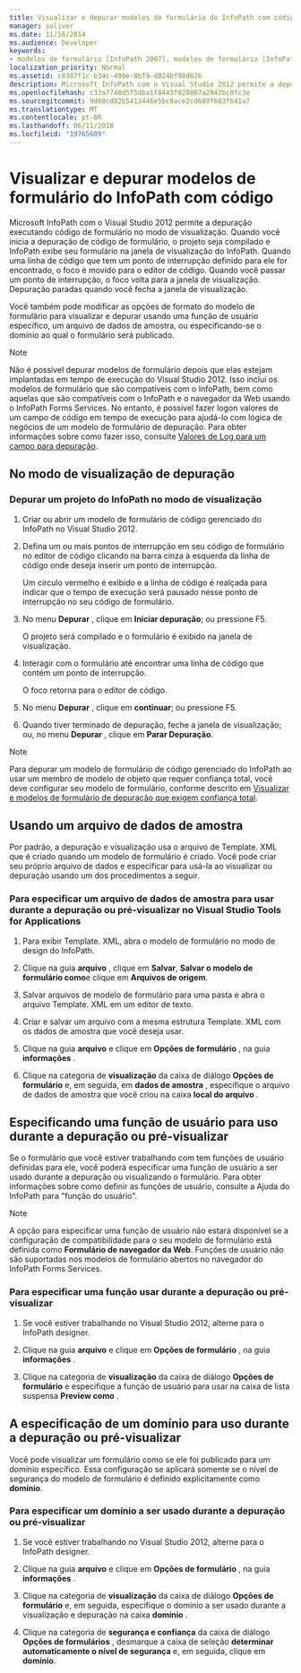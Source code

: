 ```yaml
---
title: Visualizar e depurar modelos de formulário do InfoPath com código
manager: soliver
ms.date: 11/16/2014
ms.audience: Developer
keywords:
- modelos de formulário [InfoPath 2007], modelos de formulário [InfoPath 2007], visualização, depuração [InfoPath 2007], modelos de formulário de código gerenciado, modelos de formulário [InfoPath 2007], depuração, InfoPath 2007, depuração de depuração de visualização modelos de formulário [infopath 2007] modelos de formulário, o InfoPath 2007, visualização de modelos de formulário
localization_priority: Normal
ms.assetid: c8387f1c-b34c-490e-8bf9-d824bf98d826
description: Microsoft InfoPath com o Visual Studio 2012 permite a depuração executando código de formulário no modo de visualização. Quando você inicia a depuração de código de formulário, o projeto seja compilado e InfoPath exibe seu formulário na janela de visualização do InfoPath. Quando uma linha de código que tem um ponto de interrupção definido para ele for encontrado, o foco é movido para o editor de código. Quando você passar um ponto de interrupção, o foco volta para a janela de visualização. Depuração paradas quando você fecha a janela de visualização.
ms.openlocfilehash: c33a7740d5f5dba1f8443f020007a2942bc0fc3e
ms.sourcegitcommit: 9d60cd82b5413446e5bc8ace2cd689f683fb41a7
ms.translationtype: MT
ms.contentlocale: pt-BR
ms.lasthandoff: 06/11/2018
ms.locfileid: "19765609"
---
```

# <a name="preview-and-debug-infopath-form-templates-with-code"></a>Visualizar e depurar modelos de formulário do InfoPath com código

Microsoft InfoPath com o Visual Studio 2012 permite a depuração executando código de formulário no modo de visualização. Quando você inicia a depuração de código de formulário, o projeto seja compilado e InfoPath exibe seu formulário na janela de visualização do InfoPath. Quando uma linha de código que tem um ponto de interrupção definido para ele for encontrado, o foco é movido para o editor de código. Quando você passar um ponto de interrupção, o foco volta para a janela de visualização. Depuração paradas quando você fecha a janela de visualização.
  
Você também pode modificar as opções de formato do modelo de formulário para visualizar e depurar usando uma função de usuário específico, um arquivo de dados de amostra, ou especificando-se o domínio ao qual o formulário será publicado. 
  
> [!NOTE]
> Não é possível depurar modelos de formulário depois que elas estejam implantadas em tempo de execução do Visual Studio 2012. Isso inclui os modelos de formulário que são compatíveis com o InfoPath, bem como aquelas que são compatíveis com o InfoPath e o navegador da Web usando o InfoPath Forms Services. No entanto, é possível fazer logon valores de um campo de código em tempo de execução para ajudá-lo com lógica de negócios de um modelo de formulário de depuração. Para obter informações sobre como fazer isso, consulte [Valores de Log para um campo para depuração](how-to-log-values-to-a-field-for-debugging.md). 
  
## <a name="debugging-in-preview-mode"></a>No modo de visualização de depuração

### <a name="to-debug-an-infopath-project-in-preview-mode"></a>Depurar um projeto do InfoPath no modo de visualização

1. Criar ou abrir um modelo de formulário de código gerenciado do InfoPath no Visual Studio 2012.
    
2. Defina um ou mais pontos de interrupção em seu código de formulário no editor de código clicando na barra cinza à esquerda da linha de código onde deseja inserir um ponto de interrupção.
    
    Um círculo vermelho é exibido e a linha de código é realçada para indicar que o tempo de execução será pausado nesse ponto de interrupção no seu código de formulário.
    
3. No menu **Depurar** , clique em **Iniciar depuração**; ou pressione F5.
    
    O projeto será compilado e o formulário é exibido na janela de visualização.
    
4. Interagir com o formulário até encontrar uma linha de código que contém um ponto de interrupção.
    
    O foco retorna para o editor de código.
    
5. No menu **Depurar** , clique em **continuar**; ou pressione F5.
    
6. Quando tiver terminado de depuração, feche a janela de visualização; ou, no menu **Depurar** , clique em **Parar Depuração**.
    
> [!NOTE]
> Para depurar um modelo de formulário de código gerenciado do InfoPath ao usar um membro de modelo de objeto que requer confiança total, você deve configurar seu modelo de formulário, conforme descrito em [Visualizar e modelos de formulário de depuração que exigem confiança total](how-to-preview-and-debug-form-templates-that-require-full-trust.md). 
  
## <a name="using-a-sample-data-file"></a>Usando um arquivo de dados de amostra

Por padrão, a depuração e visualização usa o arquivo de Template. XML que é criado quando um modelo de formulário é criado. Você pode criar seu próprio arquivo de dados e especificar para usá-la ao visualizar ou depuração usando um dos procedimentos a seguir. 
  
### <a name="to-specify-a-sample-data-file-to-use-while-debugging-or-previewing-in-visual-studio-tools-for-applications"></a>Para especificar um arquivo de dados de amostra para usar durante a depuração ou pré-visualizar no Visual Studio Tools for Applications

1. Para exibir Template. XML, abra o modelo de formulário no modo de design do InfoPath.
    
2. Clique na guia **arquivo** , clique em **Salvar**, **Salvar o modelo de formulário como**e clique em **Arquivos de origem**.
    
3. Salvar arquivos de modelo de formulário para uma pasta e abra o arquivo Template. XML em um editor de texto.
    
4. Criar e salvar um arquivo com a mesma estrutura Template. XML com os dados de amostra que você deseja usar.
    
5. Clique na guia **arquivo** e clique em **Opções de formulário** , na guia **informações** . 
    
6. Clique na categoria de **visualização** da caixa de diálogo **Opções de formulário** e, em seguida, em **dados de amostra** , especifique o arquivo de dados de amostra que você criou na caixa **local do arquivo** . 
    
## <a name="specifying-a-user-role-to-use-while-debugging-or-previewing"></a>Especificando uma função de usuário para uso durante a depuração ou pré-visualizar

Se o formulário que você estiver trabalhando com tem funções de usuário definidas para ele, você poderá especificar uma função de usuário a ser usado durante a depuração ou visualizando o formulário. Para obter informações sobre como definir as funções de usuário, consulte a Ajuda do InfoPath para "função do usuário".
  
> [!NOTE]
> A opção para especificar uma função de usuário não estará disponível se a configuração de compatibilidade para o seu modelo de formulário está definida como **Formulário de navegador da Web**. Funções de usuário não são suportadas nos modelos de formulário abertos no navegador do InfoPath Forms Services. 
  
### <a name="to-specify-a-role-to-use-while-debugging-or-previewing"></a>Para especificar uma função usar durante a depuração ou pré-visualizar

1. Se você estiver trabalhando no Visual Studio 2012, alterne para o InfoPath designer.
    
2. Clique na guia **arquivo** e clique em **Opções de formulário** , na guia **informações** . 
    
3. Clique na categoria de **visualização** da caixa de diálogo **Opções de formulário** e especifique a função de usuário para usar na caixa de lista suspensa **Preview como** . 
    
## <a name="specifying-a-domain-to-use-while-debugging-or-previewing"></a>A especificação de um domínio para uso durante a depuração ou pré-visualizar

Você pode visualizar um formulário como se ele foi publicado para um domínio específico. Essa configuração se aplicará somente se o nível de segurança do modelo de formulário é definido explicitamente como **domínio**.
  
### <a name="to-specify-a-domain-to-use-while-debugging-or-previewing"></a>Para especificar um domínio a ser usado durante a depuração ou pré-visualizar

1. Se você estiver trabalhando no Visual Studio 2012, alterne para o InfoPath designer.
    
2. Clique na guia **arquivo** e clique em **Opções de formulário** , na guia **informações** . 
    
3. Clique na categoria de **visualização** da caixa de diálogo **Opções de formulário** e, em seguida, especifique o domínio a ser usado durante a visualização e depuração na caixa **domínio** . 
    
4. Clique na categoria de **segurança e confiança** da caixa de diálogo **Opções de formulários** , desmarque a caixa de seleção **determinar automaticamente o nível de segurança** e, em seguida, clique em **domínio**.
    

